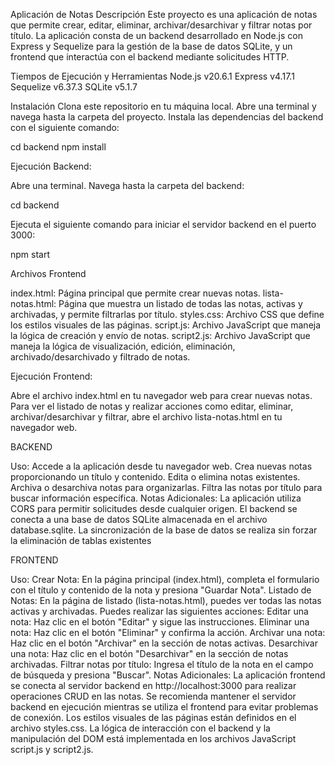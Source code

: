 Aplicación de Notas
Descripción
Este proyecto es una aplicación de notas que permite crear, editar, eliminar, archivar/desarchivar y filtrar notas por título. La aplicación consta de un backend desarrollado en Node.js con Express y Sequelize para la gestión de la base de datos SQLite, y un frontend que interactúa con el backend mediante solicitudes HTTP.

Tiempos de Ejecución y Herramientas
Node.js v20.6.1
Express v4.17.1
Sequelize v6.37.3
SQLite v5.1.7

Instalación
Clona este repositorio en tu máquina local.
Abre una terminal y navega hasta la carpeta del proyecto.
Instala las dependencias del backend con el siguiente comando:

cd backend
npm install


Ejecución Backend:

Abre una terminal.
Navega hasta la carpeta del backend:

cd backend

Ejecuta el siguiente comando para iniciar el servidor backend en el puerto 3000:

npm start


Archivos Frontend

index.html: Página principal que permite crear nuevas notas.
lista-notas.html: Página que muestra un listado de todas las notas, activas y archivadas, y permite filtrarlas por título.
styles.css: Archivo CSS que define los estilos visuales de las páginas.
script.js: Archivo JavaScript que maneja la lógica de creación y envío de notas.
script2.js: Archivo JavaScript que maneja la lógica de visualización, edición, eliminación, archivado/desarchivado y filtrado de notas.

Ejecución Frontend:

Abre el archivo index.html en tu navegador web para crear nuevas notas.
Para ver el listado de notas y realizar acciones como editar, eliminar, archivar/desarchivar y filtrar, abre el archivo lista-notas.html en tu navegador web.



BACKEND

Uso:
Accede a la aplicación desde tu navegador web.
Crea nuevas notas proporcionando un título y contenido.
Edita o elimina notas existentes.
Archiva o desarchiva notas para organizarlas.
Filtra las notas por título para buscar información específica.
Notas Adicionales:
La aplicación utiliza CORS para permitir solicitudes desde cualquier origen.
El backend se conecta a una base de datos SQLite almacenada en el archivo database.sqlite.
La sincronización de la base de datos se realiza sin forzar la eliminación de tablas existentes


FRONTEND

Uso:
Crear Nota: En la página principal (index.html), completa el formulario con el título y contenido de la nota y presiona "Guardar Nota".
Listado de Notas: En la página de listado (lista-notas.html), puedes ver todas las notas activas y archivadas. Puedes realizar las siguientes acciones:
Editar una nota: Haz clic en el botón "Editar" y sigue las instrucciones.
Eliminar una nota: Haz clic en el botón "Eliminar" y confirma la acción.
Archivar una nota: Haz clic en el botón "Archivar" en la sección de notas activas.
Desarchivar una nota: Haz clic en el botón "Desarchivar" en la sección de notas archivadas.
Filtrar notas por título: Ingresa el título de la nota en el campo de búsqueda y presiona "Buscar".
Notas Adicionales:
La aplicación frontend se conecta al servidor backend en http://localhost:3000 para realizar operaciones CRUD en las notas.
Se recomienda mantener el servidor backend en ejecución mientras se utiliza el frontend para evitar problemas de conexión.
Los estilos visuales de las páginas están definidos en el archivo styles.css.
La lógica de interacción con el backend y la manipulación del DOM está implementada en los archivos JavaScript script.js y script2.js.

